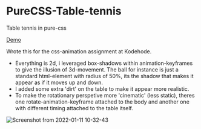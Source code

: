 # PureCSS-Table-tennis
Table tennis in pure-css

[Demo](https://forksort.github.io/PureCSS-Table-tennis/)

Wrote this for the css-animation assignment at Kodehode.

- Everything is 2d, i leveraged box-shadows within animation-keyframes to give the illusion of 3d-movement. The ball for instance is just a standard html-element with radius of 50%, its the shadow that makes it appear as if it moves up and down.
- I added some extra 'dirt' on the table to make it appear more realistic.
- To make the rotationary perspetive more 'cinematic' (less static), theres one rotate-animation-keyframe attached to the body and another one with different timing attached to the table itself.


![Screenshot from 2022-01-11 10-32-43](https://user-images.githubusercontent.com/95124571/148917444-97882f77-f01f-4cff-8287-0f511190c3ec.png)
